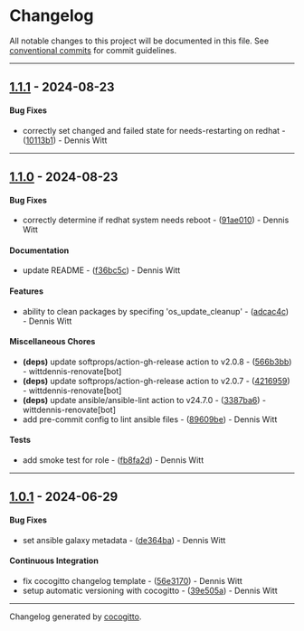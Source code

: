# Changelog
All notable changes to this project will be documented in this file. See [conventional commits](https://www.conventionalcommits.org/) for commit guidelines.

- - -
## [1.1.1](https://github.com/wittdennis/ansible-role-os-update/compare/10113b1887d20945e3f9c09fbf70293bb556b140..1.1.1) - 2024-08-23
#### Bug Fixes
- correctly set changed and failed state for needs-restarting on redhat - ([10113b1](https://github.com/wittdennis/ansible-role-os-update/commit/10113b1887d20945e3f9c09fbf70293bb556b140)) - Dennis Witt

- - -

## [1.1.0](https://github.com/wittdennis/ansible-role-os-update/compare/3387ba60ad8e8fb262e5ce1e7b9d5c6a0f1c2f57..1.1.0) - 2024-08-23
#### Bug Fixes
- correctly determine if redhat system needs reboot - ([91ae010](https://github.com/wittdennis/ansible-role-os-update/commit/91ae0107b94e7fe27edffe3ef01c895f280517e9)) - Dennis Witt
#### Documentation
- update README - ([f36bc5c](https://github.com/wittdennis/ansible-role-os-update/commit/f36bc5c5b94cbc56510ae29f0039952e234bc08d)) - Dennis Witt
#### Features
- ability to clean packages by specifing 'os_update_cleanup' - ([adcac4c](https://github.com/wittdennis/ansible-role-os-update/commit/adcac4c14dfe1e67800a3dfb082987f01917615a)) - Dennis Witt
#### Miscellaneous Chores
- **(deps)** update softprops/action-gh-release action to v2.0.8 - ([566b3bb](https://github.com/wittdennis/ansible-role-os-update/commit/566b3bbc2168bda6a474c5024bcd8f6054cf267e)) - wittdennis-renovate[bot]
- **(deps)** update softprops/action-gh-release action to v2.0.7 - ([4216959](https://github.com/wittdennis/ansible-role-os-update/commit/4216959c07b7f41886e20218998734f5a0795560)) - wittdennis-renovate[bot]
- **(deps)** update ansible/ansible-lint action to v24.7.0 - ([3387ba6](https://github.com/wittdennis/ansible-role-os-update/commit/3387ba60ad8e8fb262e5ce1e7b9d5c6a0f1c2f57)) - wittdennis-renovate[bot]
- add pre-commit config to lint ansible files - ([89609be](https://github.com/wittdennis/ansible-role-os-update/commit/89609be424fb89511a17ab33efa4993b4a5d0ed7)) - Dennis Witt
#### Tests
- add smoke test for role - ([fb8fa2d](https://github.com/wittdennis/ansible-role-os-update/commit/fb8fa2d6f8aad75ca8860dd44596deab774001ed)) - Dennis Witt

- - -

## [1.0.1](https://github.com/wittdennis/ansible-role-os-update/compare/39e505ac74a09bab047d121cd65ebba6e7a7f94f..1.0.1) - 2024-06-29
#### Bug Fixes
- set ansible galaxy metadata - ([de364ba](https://github.com/wittdennis/ansible-role-os-update/commit/de364ba1c6a86108fc7877907391d1792a7d6c77)) - Dennis Witt
#### Continuous Integration
- fix cocogitto changelog template - ([56e3170](https://github.com/wittdennis/ansible-role-os-update/commit/56e3170ea198ef2bcc0125f65e6114ab24ea0baf)) - Dennis Witt
- setup automatic versioning with cocogitto - ([39e505a](https://github.com/wittdennis/ansible-role-os-update/commit/39e505ac74a09bab047d121cd65ebba6e7a7f94f)) - Dennis Witt

- - -

Changelog generated by [cocogitto](https://github.com/cocogitto/cocogitto).